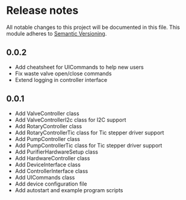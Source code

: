 # Release notes

All notable changes to this project will be documented in this file. This module adheres to [Semantic Versioning](https://semver.org/).
## 0.0.2
- Add cheatsheet for UICommands to help new users
- Fix waste valve open/close commands
- Extend logging in controller interface

## 0.0.1
- Add ValveController class
- Add ValveControllerI2c class for I2C support
- Add RotaryController class
- Add RotaryControllerTic class for Tic stepper driver support
- Add PumpController class
- Add PumpControllerTic class for Tic stepper driver support
- Add PurifierHardwareSetup class
- Add HardwareController class
- Add DeviceInterface class
- Add ControllerInterface class
- Add UICommands class
- Add device configuration file
- Add autostart and example program scripts
